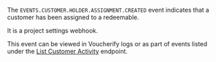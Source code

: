 The `EVENTS.CUSTOMER.HOLDER.ASSIGNMENT.CREATED` event indicates that a customer has been assigned to a redeemable.

It is a project settings webhook.

This event can be viewed in Voucherify logs or as part of events listed under the [List Customer Activity](ref:list-customer-activity) endpoint.